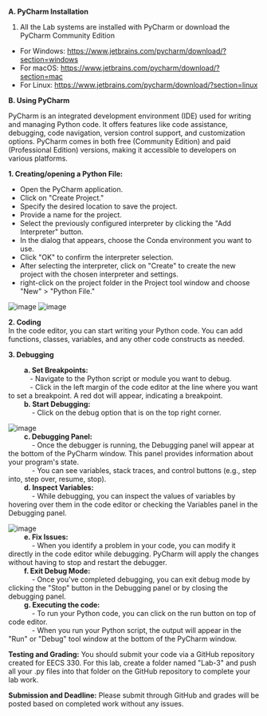﻿**A.  PyCharm Installation**

1. All the Lab systems are installed with PyCharm or download the PyCharm Community Edition 
- For Windows: <https://www.jetbrains.com/pycharm/download/?section=windows>
- For macOS: <https://www.jetbrains.com/pycharm/download/?section=mac>
- For Linux: <https://www.jetbrains.com/pycharm/download/?section=linux>

**B.  Using PyCharm**

PyCharm is an integrated development environment (IDE) used for writing and managing Python code. It offers features like code assistance, debugging, code navigation, version control support, and customization options. PyCharm comes in both free (Community Edition) and paid (Professional Edition) versions, making it accessible to developers on various platforms.


**1. Creating/opening a Python File:**
- Open the PyCharm application.
- Click on "Create Project."
- Specify the desired location to save the project.
- Provide a name for the project.
- Select the previously configured interpreter by clicking the "Add Interpreter" button.
- In the dialog that appears, choose the Conda environment you want to use.
- Click "OK" to confirm the interpreter selection.
- After selecting the interpreter, click on "Create" to create the new project with the chosen interpreter and settings.
- right-click on the project folder in the Project tool window and choose "New" > "Python File."

  
![image](https://github.com/Apurva455/abc/assets/143393025/9cbfe08c-512b-4910-8ba1-c790d386bf06)
![image](https://github.com/Apurva455/abc/assets/143393025/77a73efb-ff70-485b-a089-3793ebb319e9)


**2. Coding**<br/>
In the code editor, you can start writing your Python code. You can add functions, classes, variables, and any other code constructs as needed.

**3. Debugging**<br />

&nbsp;&nbsp;&nbsp;&nbsp;&nbsp;&nbsp;&nbsp;&nbsp;**a. Set Breakpoints:**<br/>
 &nbsp;&nbsp;&nbsp;&nbsp;&nbsp;&nbsp;&nbsp;&nbsp;&nbsp;&nbsp;&nbsp;- Navigate to the Python script or module you want to debug.<br/>
 &nbsp;&nbsp;&nbsp;&nbsp;&nbsp;&nbsp;&nbsp;&nbsp;&nbsp;&nbsp;&nbsp;- Click in the left margin of the code editor at the line where you want to set a breakpoint. A red dot will appear, indicating a breakpoint.<br />
&nbsp;&nbsp;&nbsp;&nbsp;&nbsp;&nbsp;&nbsp;&nbsp;**b. Start Debugging:**<br/>
 &nbsp;&nbsp;&nbsp;&nbsp;&nbsp;&nbsp;&nbsp;&nbsp;&nbsp;&nbsp;&nbsp;&nbsp;- Click on the debug option that is on the top right corner.<br />

 
![image](https://github.com/Apurva455/abc/assets/143393025/00315b0d-929a-4d48-a6f7-6b155b047268) <br />
&nbsp;&nbsp;&nbsp;&nbsp;&nbsp;&nbsp;&nbsp;&nbsp;**c. Debugging Panel:**<br/>
&nbsp;&nbsp;&nbsp;&nbsp;&nbsp;&nbsp;&nbsp;&nbsp;&nbsp;&nbsp;&nbsp;&nbsp;- Once the debugger is running, the Debugging panel will appear at the bottom of the PyCharm window. This panel provides information about your program's state.<br/>
 &nbsp;&nbsp;&nbsp;&nbsp;&nbsp;&nbsp;&nbsp;&nbsp;&nbsp;&nbsp;&nbsp;&nbsp;- You can see variables, stack traces, and control buttons (e.g., step into, step over, resume, stop).<br />
&nbsp;&nbsp;&nbsp;&nbsp;&nbsp;&nbsp;&nbsp;&nbsp;**d. Inspect Variables:**<br/>
 &nbsp;&nbsp;&nbsp;&nbsp;&nbsp;&nbsp;&nbsp;&nbsp;&nbsp;&nbsp;&nbsp;&nbsp;- While debugging, you can inspect the values of variables by hovering over them in the code editor or checking the Variables panel in the Debugging panel.<br/>

 
  ![image](https://github.com/Apurva455/abc/assets/143393025/2c111089-1f4b-4437-93f7-b2a8ea4bd2da) <br />
&nbsp;&nbsp;&nbsp;&nbsp;&nbsp;&nbsp;&nbsp;&nbsp;**e. Fix Issues:**<br/>
 &nbsp;&nbsp;&nbsp;&nbsp;&nbsp;&nbsp;&nbsp;&nbsp;&nbsp;&nbsp;&nbsp;&nbsp;- When you identify a problem in your code, you can modify it directly in the code editor while debugging. PyCharm will apply the changes without having to stop and restart the debugger.<br />
&nbsp;&nbsp;&nbsp;&nbsp;&nbsp;&nbsp;&nbsp;&nbsp;**f. Exit Debug Mode:**<br/>
 &nbsp;&nbsp;&nbsp;&nbsp;&nbsp;&nbsp;&nbsp;&nbsp;&nbsp;&nbsp;&nbsp;&nbsp;- Once you've completed debugging, you can exit debug mode by clicking the "Stop" button in the Debugging panel or by closing the debugging panel.<br />
&nbsp;&nbsp;&nbsp;&nbsp;&nbsp;&nbsp;&nbsp;&nbsp;**g. Executing the code:**<br/>
 &nbsp;&nbsp;&nbsp;&nbsp;&nbsp;&nbsp;&nbsp;&nbsp;&nbsp;&nbsp;&nbsp;&nbsp;- To run your Python code, you can click on the run button on top of code editor.<br/>
 &nbsp;&nbsp;&nbsp;&nbsp;&nbsp;&nbsp;&nbsp;&nbsp;&nbsp;&nbsp;&nbsp;&nbsp;- When you run your Python script, the output will appear in the "Run" or "Debug" tool window at the bottom of the PyCharm window.<br/>

**Testing and Grading:** You should submit your code via a GitHub repository created for EECS 330. For this lab, create a folder named "Lab-3" and push all your .py files into that folder on the GitHub repository to complete your lab work.

**Submission and Deadline:** Please submit through GitHub and grades will be posted based on completed work without any issues.





